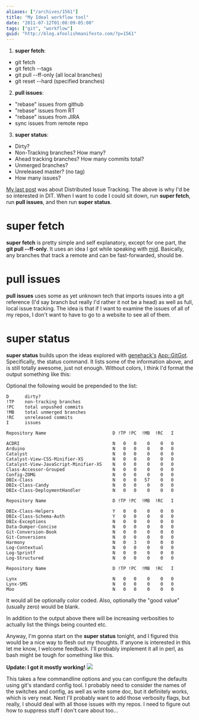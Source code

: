 ```yaml
---
aliases: ["/archives/1561"]
title: "My Ideal workflow tool"
date: "2011-07-12T01:08:09-05:00"
tags: ["git", "workflow"]
guid: "http://blog.afoolishmanifesto.com/?p=1561"
---
```

1. **super fetch**:
  - git fetch
  - git fetch --tags
  - git pull --ff-only (all local branches)
  - git reset --hard (specified branches)
2. **pull issues**:
  - "rebase" issues from github
  - "rebase" issues from RT
  - "rebase" issues from JIRA
  - sync issues from remote repo
3. **super status**:
  - Dirty?
  - Non-Tracking branches? How many?
  - Ahead tracking branches? How many commits total?
  - Unmerged branches?
  - Unreleased master? (no tag)
  - How many issues?

[My last post](/archive/1557) was about Distributed Issue Tracking. The above is why I'd be so interested in DIT. When I want to code I could sit down, run **super fetch**, run **pull issues**, and then run **super status**.

# **super fetch**

**super fetch** is pretty simple and self explanatory, except for one part, the **git pull --ff-only**. It uses an idea I got while speaking with [mjd](http://plover.com). Basically, any branches that track a remote and can be fast-forwarded, should be.

# **pull issues**

**pull issues** uses some as yet unknown tech that imports issues into a git reference (I'd say branch but really I'd rather it not be a head) as well as full, local issue tracking. The idea is that if I want to examine the issues of all of my repos, I don't want to have to go to a website to see all of them.

# **super status**

**super status** builds upon the ideas explored with
[genehack's](http://genehack.org/)
[App::GitGot](https://metacpan.org/module/App::GitGot). Specifically, the status
command. It lists some of the information above, and is still totally awesome,
just not enough. Without colors, I think I'd format the output something like
this:

Optional the following would be prepended to the list:

    D      dirty?
    !TP    non-tracking branches
    !PC    total unpushed commits
    !MB    total unmerged branches
    !RC    unreleased commits
    I      issues

    Repository Name                         D !TP !PC  !MB  !RC   I

    ACDRI                                   N   0   0    0    0   0
    Arduino                                 N   0   0    0    0   0
    Catalyst                                N   0   0    0    0   0
    Catalyst-View-CSS-Minifier-XS           N   0   0    0    0   0
    Catalyst-View-JavaScript-Minifier-XS    N   0   0    0    0   0
    Class-Accessor-Grouped                  N   0   0    0    0   0
    Config-ZOMG                             N   0   0    0    0   0
    DBIx-Class                              N   0   0   57    0   0
    DBIx-Class-Candy                        N   0   0    0    0   0
    DBIx-Class-DeploymentHandler            N   0   0    0    0   0

    Repository Name                         D !TP !PC  !MB  !RC   I

    DBIx-Class-Helpers                      Y   0   0    0    0   0
    DBIx-Class-Schema-Auth                  Y   0   0    0    0   0
    DBIx-Exceptions                         N   0   0    0    0   0
    Data-Dumper-Concise                     N   0   0    0    0   0
    Git-Conversion-Book                     N   0   0    0    0   0
    Git-Conversions                         N   0   0    0    0   0
    Harmony                                 N   0   3    0    0   0
    Log-Contextual                          N   0   0    0    0   0
    Log-Sprintf                             N   0   0    0    0   0
    Log-Structured                          N   0   0    0    0   0

    Repository Name                         D !TP !PC  !MB  !RC   I

    Lynx                                    N   0   0    0    0   0
    Lynx-SMS                                N   0   0    0    0   0
    Moo                                     N   0   0    0    0   0

It would all be optionally color coded. Also, optionally the "good value" (usually zero) would be blank.

In addition to the output above there will be increasing verbosities to actually list the things being counted etc.

Anyway, I'm gonna start on the **super status** tonight, and I figured this would be a nice way to flesh out my thoughts. If anyone is interested in this let me know, I welcome feedback. I'll probably implement it all in perl, as bash might be tough for something like this.

**Update: I got it mostly working!** ![](/wp-content/uploads/2011/07/shot.png)

This takes a few commandline options and you can configure the defaults using git's standard config tool. I probably need to consider the names of the switches and config, as well as write some doc, but it definitely works, which is very neat. Next I'll probably want to add those verbosity flags, but really, I should deal with all those issues with my repos. I need to figure out how to suppress stuff I don't care about too...
